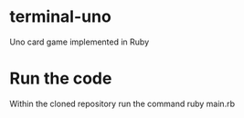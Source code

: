 # terminal-uno
Uno card game implemented in Ruby
# Run the code
Within the cloned repository run the command ruby main.rb
